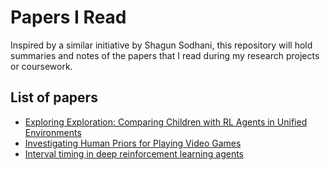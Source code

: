 # Papers I Read

Inspired by a similar initiative by Shagun Sodhani, this repository will hold summaries and notes of the papers that I read during my research projects or coursework.

## List of papers

- [Exploring Exploration: Comparing Children with RL Agents in Unified Environments](notes/exploring-exploration.md)
- [Investigating Human Priors for Playing Video Games](notes/investigating-human-priors-for-playing-video-games.md)
- [Interval timing in deep reinforcement learning agents](notes/interval-timing-in-deep-rl-agents.md)
